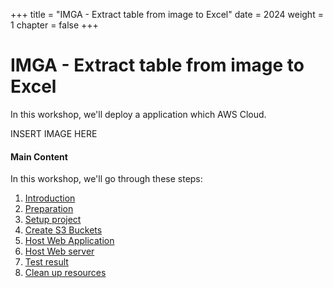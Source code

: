 +++
title = "IMGA - Extract table from image to Excel"
date = 2024
weight = 1
chapter = false
+++

# IMGA - Extract table from image to Excel
In this workshop, we'll deploy a application which AWS Cloud.

INSERT IMAGE HERE

#### Main Content
In this workshop, we'll go through these steps:
1. [Introduction](1-introduction)
2. [Preparation](2-preparation)
3. [Setup project](3-create-admin-user-and-group/)
4. [Create S3 Buckets](4-create-s3-buckets)
5. [Host Web Application](5-host-web-application)
6. [Host Web server](6-host-web-server)
7. [Test result](7-test-result)
8. [Clean up resources](8-clean-up-resources)